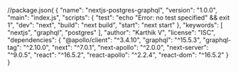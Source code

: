 
//package.json{ 
{
  "name": "nextjs-postgres-graphql",
  "version": "1.0.0",
  "main": "index.js",
  "scripts": {
    "test": "echo \"Error: no test specified\" && exit 1",
    "dev": "next",
    "build": "next build",
    "start": "next start"
  },
  "keywords": [
    "nextjs",
    "graphql",
    "postgres"
  ],
  "author": "Karthik V",
  "license": "ISC",
  "dependencies": {
    "@apollo/client": "^3.4.10",
    "graphql": "^15.5.3",
    "graphql-tag": "^2.10.0",
    "next": "^7.0.1",
    "next-apollo": "^2.0.0",
    "next-server": "^9.0.5",
    "react": "^16.5.2",
    "react-apollo": "^2.2.4",
    "react-dom": "^16.5.2"
  }
}

